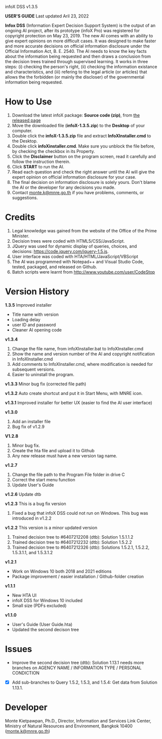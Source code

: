 <div id="g"></div>infoX DSS v1.3.5

**USER'S GUIDE**
Last updated Aril 23, 2022

**Infox DSS** (Information Expert Decision Support System) is the output of an ongoing AI project, after its prototype (infoX Pro) was registered for copyright protection on May 23, 2019. The new AI comes with an ability to give expert opinions on more difficult cases. It was designed to make faster and more accurate decisions on official information disclosure under the Official Information Act, B. E. 2540. The AI needs to know the key facts about the information being requested and then draws a conclusion from the decision trees trained through supervised learning. It works in three steps: (i) checking the person's right, (ii) checking the information existance and characteristics, and (iii) refering to the legal article (or articles) that allows the the forbidden (or mainly the discloser) of the governmental information being requested.

# How to Use
1. Download the latest infoX package: **Source code (zip)**, from <a href="https://github.com/Kietpawpan/infoX/releases">the released page</a>
2. Move the downloaded file (**infoX-1.3.5.zip**) to the **Desktop** of your computer.
3. Double click the **infoX-1.3.5.zip** file and extract **InfoXInstaller.cmd** to the Desktop.
4. Double click **infoXinstaller.cmd**. Make sure you unblock the file before, by checking the checkbox in its Property. 
5. Click the **Disclaimer** button on the program screen, read it carefully and follow the instruction therein.
6. Click **START** to run the AI. 
7. Read each question and check the right answer until the AI will give the expert opinion on official information disclosure for your case. 
8. The final decision on information disclosure is solely yours. Don't blame the AI or the developer for any decisions you made. 
9. Contact monte.k@mnre.go.th if you have problems, comments, or suggestions.

# Credits
1. Legal knowledge was gained from the website of the Office of the Prime Minister.
2. Decision trees were coded with HTML5/CSS/JavaScript. 
3. JQuery was used for dynamic display of queries, choices, and decisions: https://code.jquery.com/jquery-1.5.js. 
4. User interface was coded with HTA/HTML/JavaScript/VBScript
5. The AI was programmed with Notepad++ and Visual Studio Code, tested, packaged, and released on Github.
6. Batch scripts were learnt from http://www.youtube.com/user/CodeStop

# Version History
**1.3.5**
Improved installer
- Title name with version
- Loading delay
- user ID and password
- Cleaner AI opening code 

**v1.3.4**
1. Change the file name, from infoXInstaller.bat to InfoXInstaller.cmd
2. Show the name and version number of the AI and copyright notification in InfoXInstaller.cmd
3. Add comments to InfoXInstaller.cmd, where modification is needed for subsequent versions.
4. Easier to uninstall the program.

**v1.3.3**
Minor bug fix (corrected file path)

**v1.3.2**
Auto create shortcut and put it in Start Menu, with MNRE icon.

**v1.3.1**
Improved installer for better UX (easier to find the AI user interface)

**v1.3.0**
1. Add an installer file
2. Bug fix of v1.2.9

**V1.2.8**
1. Minor bug fix. 
2. Create the hta file and upload it to Github
3. Any new release must have a new version tag name.

**v1.2.7**
1. Change the file path to the Program File folder in drive C
2. Correct the start menu function
3. Update User's Guide

**v1.2.6**
Update dtb

**v1.2.3**
This is a bug fix version
1. Fixed a bug that infoX DSS could not run on Windows. This bug was introduced in v1.2.2
 
**v1.2.2**
This version is a minor updated version
1. Trained decision tree to #6407212208 (dtb): Solution 1.5.1.1.2
2. Trained decision tree to #6407212232 (dtb): Solution 1.5.2.2
3. Trained decision tree to #6407212326 (dtb): Solutions 1.5.2.1, 1.5.2.2, 1.5.3.1.1, and 1.5.3.1.2

**v1.2.1**
- Work on Windows 10 both 2018 and 2021 editions 
- Package improvement / easier installation / Github-folder creation 

**v1.1.1**
- New HTA UI
- infoX DSS for Windows 10 included
- Small size (PDFs excluded)

**v1.1.0**
- User's Guide (User Guide.hta)
- Updated the second decison tree

# Issues
- Improve the second decision tree (dtb): Solution 1.13.1 needs more branches on AGENCY NAME / INFORMATION TYPE / PERSONAL CONDICTION 
- [x] Add sub-branches to Query 1.5.2, 1.5.3, and 1.5.4: Get data from Solution 1.13.1.

# Developer
Monte Kietpawpan, Ph.D., Director, Information and Services Link Center, Ministry of Natural Resources and Environment, Bangkok 10400 (monte.k@mnre.go.th)

